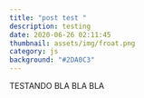 ```yaml
---
title: "post test "
description: testing
date: 2020-06-26 02:11:45
thumbnail: assets/img/froat.png
category: js
background: "#2DA0C3"
---
```

TESTANDO BLA BLA BLA